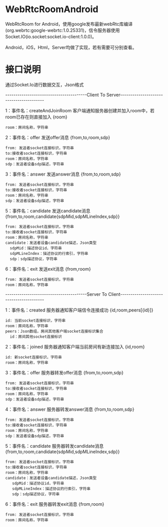 # WebRtcRoomAndroid
WebRtcRoom for Android，使用google发布最新webRtc库编译(org.webrtc:google-webrtc:1.0.25331)，信令服务器使用 Socket.IO(io.socket:socket.io-client:1.0.0)。

Android，iOS，Html，Server均做了实现，若有需要可分别查看。

# 接口说明

通过Socket.Io进行数据交互，Json格式

----------------------------------------Client To Server----------------------------------------

1：事件名：createAndJoinRoom    客户端通知服务器创建并加入room中，若room已存在则直接加入 {room}

    room：房间名称，字符串

2：事件名：offer 发送offer消息 {from,to,room,sdp}

    from: 发送者socket连接标识，字符串
    to:接收者socket连接标识，字符串
    room：房间名称，字符串
    sdp：发送者设备sdp描述，字符串

3：事件名：answer 发送answer消息 {from,to,room,sdp}

    from: 发送者socket连接标识，字符串
    to:接收者socket连接标识，字符串
    room：房间名称，字符串
    sdp：发送者设备sdp描述，字符串

5：事件名：candidate  发送candidate消息 {from,to,room,candidate{sdpMid,sdpMLineIndex,sdp}}

    from: 发送者socket连接标识，字符串
    to:接收者socket连接标识，字符串
    room：房间名称，字符串
    candidate：发送者设备candidate描述，Json类型
      sdpMid：描述协议id，字符串
      sdpMLineIndex：描述协议的行索引，字符串
      sdp：sdp描述协议，字符串
 
6：事件名：exit  发送exit消息 {from,room}

    from: 发送者socket连接标识，字符串
    room：房间名称，字符串

----------------------------------------Server To Client----------------------------------------

1：事件名：created   服务器通知客户端信令连接成功 {id,room,peers[{id}]}

    id: 当前socket连接标识，字符串
    room：房间名称，字符串
    peers：Json数组，房间其他客户端socket连接标识集合
      id：房间其他socket连接标识

2：事件名：joined   服务器通知客户端当前房间有新连接加入 {id,room}

    id: 新socket连接标识，字符串
    room：房间名称，字符串

3：事件名：offer  服务器转发offer消息 {from,to,room,sdp}

    from: 发送者socket连接标识，字符串
    to:接收者socket连接标识，字符串
    room：房间名称，字符串
    sdp：发送者设备sdp描述，字符串

4：事件名：answer  服务器转发answer消息 {from,to,room,sdp}

    from: 发送者socket连接标识，字符串
    to:接收者socket连接标识，字符串
    room：房间名称，字符串
    sdp：发送者设备sdp描述，字符串

5：事件名：candidate  服务器转发candidate消息 {from,to,room,candidate{sdpMid,sdpMLineIndex,sdp}}

    from: 发送者socket连接标识，字符串
    to:接收者socket连接标识，字符串
    room：房间名称，字符串
    candidate：发送者设备candidate描述，Json类型
       sdpMid：描述协议id，字符串
       sdpMLineIndex：描述协议的行索引，字符串
       sdp：sdp描述协议，字符串

6：事件名：exit  服务器转发exit消息 {from,room}

    from: 发送者socket连接标识，字符串
    room：房间名称，字符串
